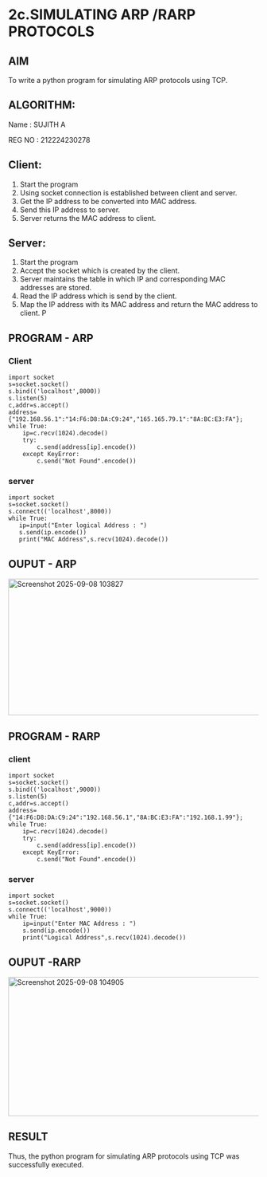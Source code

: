 # 2c.SIMULATING ARP /RARP PROTOCOLS
## AIM
To write a python program for simulating ARP protocols using TCP.
## ALGORITHM:
Name : SUJITH A

REG NO : 212224230278
## Client:
1. Start the program
2. Using socket connection is established between client and server.
3. Get the IP address to be converted into MAC address.
4. Send this IP address to server.
5. Server returns the MAC address to client.
## Server:
1. Start the program
2. Accept the socket which is created by the client.
3. Server maintains the table in which IP and corresponding MAC addresses are
stored.
4. Read the IP address which is send by the client.
5. Map the IP address with its MAC address and return the MAC address to client.
P
## PROGRAM - ARP

### Client
```
import socket
s=socket.socket()
s.bind(('localhost',8000))
s.listen(5)
c,addr=s.accept()
address={"192.168.56.1":"14:F6:D8:DA:C9:24","165.165.79.1":"8A:BC:E3:FA"};
while True:
    ip=c.recv(1024).decode()
    try:
        c.send(address[ip].encode())
    except KeyError:
        c.send("Not Found".encode())
```
 ### server
 ```
 import socket
s=socket.socket()
s.connect(('localhost',8000))
while True:
    ip=input("Enter logical Address : ")
    s.send(ip.encode())
    print("MAC Address",s.recv(1024).decode())
```
    
## OUPUT - ARP

<img width="868" height="274" alt="Screenshot 2025-09-08 103827" src="https://github.com/user-attachments/assets/19a664dd-313b-4aa7-8df6-fa51561908ef" />


## PROGRAM - RARP

### client
```
import socket
s=socket.socket()
s.bind(('localhost',9000))
s.listen(5)
c,addr=s.accept()
address={"14:F6:D8:DA:C9:24":"192.168.56.1","8A:BC:E3:FA":"192.168.1.99"};
while True:
    ip=c.recv(1024).decode()
    try:
        c.send(address[ip].encode())
    except KeyError:
        c.send("Not Found".encode())
```

### server
```
import socket
s=socket.socket()
s.connect(('localhost',9000))
while True:
    ip=input("Enter MAC Address : ")
    s.send(ip.encode())
    print("Logical Address",s.recv(1024).decode())
```
## OUPUT -RARP
<img width="899" height="279" alt="Screenshot 2025-09-08 104905" src="https://github.com/user-attachments/assets/d656905f-d1ab-4fec-b49c-8f68b09fc5f4" />


## RESULT
Thus, the python program for simulating ARP protocols using TCP was successfully 
executed.
